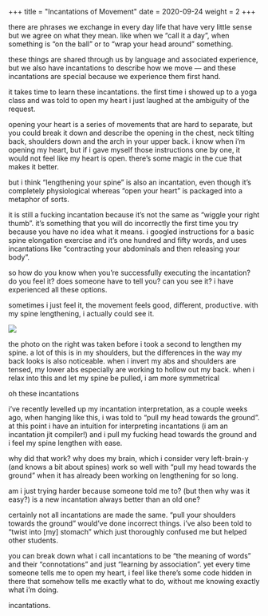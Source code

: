 +++
title = "Incantations of Movement"
date = 2020-09-24
weight = 2
+++

there are phrases we exchange in every day life that have very little sense but we agree on what they mean. like when we “call it a day”, when something is “on the ball” or to “wrap your head around” something.

these things are shared through us by language and associated experience, but we also have incantations to describe how we move — and these incantations are special because we experience them first hand.

it takes time to learn these incantations. the first time i showed up to a yoga class and was told to open my heart i just laughed at the ambiguity of the request.

opening your heart is a series of movements that are hard to separate, but you could break it down and describe the opening in the chest, neck tilting back, shoulders down and the arch in your upper back. i know when i’m opening my heart, but if i gave myself those instructions one by one, it would not feel like my heart is open. there’s some magic in the cue that makes it better.

but i think “lengthening your spine” is also an incantation, even though it’s completely physiological whereas “open your heart” is packaged into a metaphor of sorts.

it is still a fucking incantation because it’s not the same as “wiggle your right thumb”. it’s something that you will do incorrectly the first time you try because you have no idea what it means. i googled instructions for a basic spine elongation exercise and it’s one hundred and fifty words, and uses incantations like “contracting your abdominals and then releasing your body”.

so how do you know when you’re successfully executing the incantation? do you feel it? does someone have to tell you? can you see it? i have experienced all these options.

sometimes i just feel it, the movement feels good, different, productive. with my spine lengthening, i actually could see it.

![](../../img/movement/upsidedown.png)

the photo on the right was taken before i took a second to lengthen my spine. a lot of this is in my shoulders, but the differences in the way my back looks is also noticeable. when i invert my abs and shoulders are tensed, my lower abs especially are working to hollow out my back. when i relax into this and let my spine be pulled, i am more symmetrical

oh these incantations

i’ve recently levelled up my incantation interpretation, as a couple weeks ago, when hanging like this, i was told to “pull my head towards the ground”. at this point i have an intuition for interpreting incantations (i am an incantation jit compiler!) and i pull my fucking head towards the ground and i feel my spine lengthen with ease.

why did that work? why does my brain, which i consider very left-brain-y (and knows a bit about spines) work so well with “pull my head towards the ground” when it has already been working on lengthening for so long.

am i just trying harder because someone told me to? (but then why was it easy?) is a new incantation always better than an old one?

certainly not all incantations are made the same. “pull your shoulders towards the ground” would’ve done incorrect things. i’ve also been told to “twist into [my] stomach” which just thoroughly confused me but helped other students.

you can break down what i call incantations to be “the meaning of words” and their “connotations” and just “learning by association”. yet every time someone tells me to open my heart, i feel like there’s some code hidden in there that somehow tells me exactly what to do, without me knowing exactly what i’m doing.

incantations.

